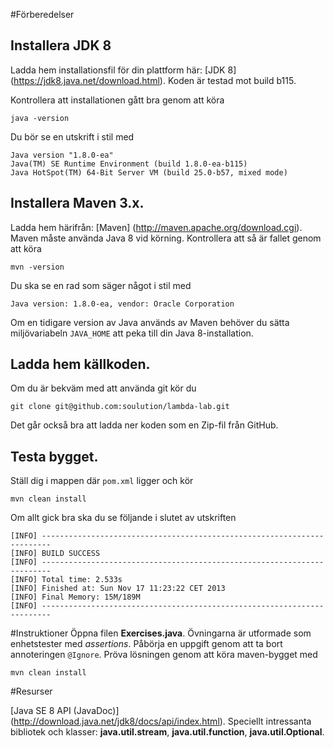 #Förberedelser

## Installera JDK 8

  Ladda hem installationsfil för din plattform här: [JDK 8] (https://jdk8.java.net/download.html).
  Koden är testad mot build b115.

  Kontrollera att installationen gått bra genom att köra

    java -version

  Du bör se en utskrift i stil med

    Java version "1.8.0-ea"
    Java(TM) SE Runtime Environment (build 1.8.0-ea-b115)
    Java HotSpot(TM) 64-Bit Server VM (build 25.0-b57, mixed mode)

## Installera Maven 3.x.

  Ladda hem härifrån: [Maven] (http://maven.apache.org/download.cgi).
  Maven måste använda Java 8 vid körning. Kontrollera att så är fallet genom att köra

    mvn -version

  Du ska se en rad som säger något i stil med

    Java version: 1.8.0-ea, vendor: Oracle Corporation

  Om en tidigare version av Java används av Maven behöver du sätta miljövariabeln `JAVA_HOME` att peka
  till din Java 8-installation.

## Ladda hem källkoden.

  Om du är bekväm med att använda git kör du

    git clone git@github.com:soulution/lambda-lab.git

  Det går också bra att ladda ner koden som en Zip-fil från GitHub.

##  Testa bygget.
  Ställ dig i mappen där `pom.xml` ligger och kör

    mvn clean install

  Om allt gick bra ska du se följande i slutet av utskriften

    [INFO] ------------------------------------------------------------------------
    [INFO] BUILD SUCCESS
    [INFO] ------------------------------------------------------------------------
    [INFO] Total time: 2.533s
    [INFO] Finished at: Sun Nov 17 11:23:22 CET 2013
    [INFO] Final Memory: 15M/189M
    [INFO] ------------------------------------------------------------------------


#Instruktioner
Öppna filen **Exercises.java**. Övningarna är utformade som enhetstester med *assertions*. Påbörja
en uppgift genom att ta bort annoteringen ``@Ignore``. Pröva lösningen genom att köra
maven-bygget med

    mvn clean install


#Resurser

 [Java SE 8 API (JavaDoc)] (http://download.java.net/jdk8/docs/api/index.html).
 Speciellt intressanta bibliotek och klasser: **java.util.stream**, **java.util.function**, **java.util.Optional**.